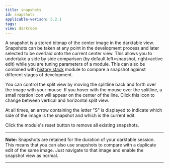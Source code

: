 ```yaml
---
title: snapshots
id: snapshots
applicable-verison: 3.2.1
tags: 
view: darkroom
---
```


A snapshot is a stored bitmap of the center image in the darktable view. Snapshots can be taken at any point in the development process and later selected to be overlaid onto the current center view. This allows you to undertake a side by side comparison (by default left=snapshot, right=active edit) while you are tuning parameters of a module. This can also be combined with [history stack](./history-stack.md) module to compare a snapshot against different stages of development. 

You can control the split view by moving the splitline back and forth over the image with your mouse. If you hover with the mouse over the splitline, a small rotation icon will appear on the center of the line. Click this icon to change between vertical and horizontal split view. 

At all times, an arrow containing the letter "S" is displayed to indicate which side of the image is the snapshot and which is the current edit.

Click the module's reset button to remove all existing snapshots.

---

**Note:** Snapshots are retained for the duration of your darktable session. This means that you can also use snapshots to compare with a duplicate edit of the same image. Just navigate to that image and enable the snapshot view as normal.

---
